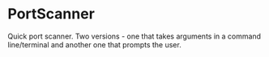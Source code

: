 # PortScanner
Quick port scanner. Two versions - one that takes arguments in a command line/terminal and another one that prompts the user.
